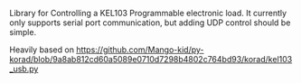 Library for Controlling a KEL103 Programmable electronic load. It currently only supports serial port communication, but adding UDP control should be simple.

Heavily based on https://github.com/Mango-kid/py-korad/blob/9a8ab812cd60a5089e0710d7298b4802c764bd93/korad/kel103_usb.py
